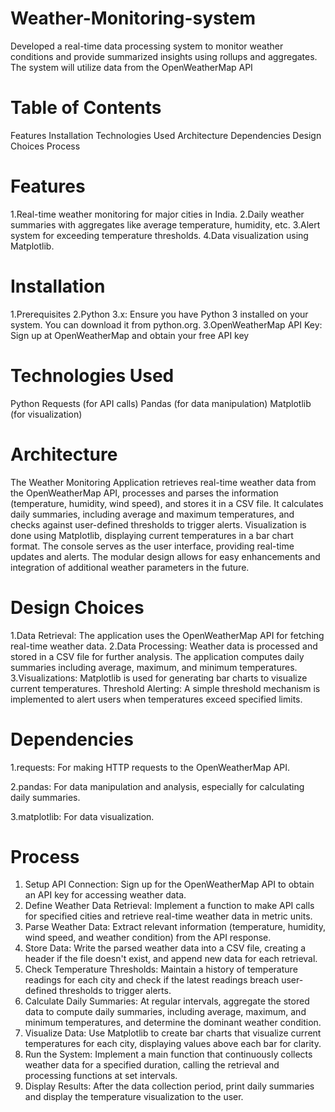 # Weather-Monitoring-system
 Developed a real-time data processing system to monitor weather conditions and provide  summarized insights using rollups and aggregates. The system will utilize data from the  OpenWeatherMap API
# Table of Contents
Features
Installation
Technologies Used
Architecture
Dependencies
Design Choices
Process

# Features
1.Real-time weather monitoring for major cities in India.
2.Daily weather summaries with aggregates like average temperature, humidity, etc.
3.Alert system for exceeding temperature thresholds.
4.Data visualization using Matplotlib.

# Installation
1.Prerequisites
2.Python 3.x: Ensure you have Python 3 installed on your system. You can download it from python.org.
3.OpenWeatherMap API Key: Sign up at OpenWeatherMap and obtain your free API key

# Technologies Used
Python
Requests (for API calls)
Pandas (for data manipulation)
Matplotlib (for visualization)

# Architecture
The Weather Monitoring Application retrieves real-time weather data from the OpenWeatherMap API, processes and parses the information (temperature, humidity, wind speed), and stores it in a CSV file. It calculates daily summaries, including average and maximum temperatures, and checks against user-defined thresholds to trigger alerts. Visualization is done using Matplotlib, displaying current temperatures in a bar chart format. The console serves as the user interface, providing real-time updates and alerts. The modular design allows for easy enhancements and integration of additional weather parameters in the future.

# Design Choices
1.Data Retrieval: The application uses the OpenWeatherMap API for fetching real-time weather data.
2.Data Processing: Weather data is processed and stored in a CSV file for further analysis. The application computes daily summaries including average, maximum, and minimum temperatures.
3.Visualizations: Matplotlib is used for generating bar charts to visualize current temperatures.
Threshold Alerting: A simple threshold mechanism is implemented to alert users when temperatures exceed specified limits.

# Dependencies
1.requests: For making HTTP requests to the OpenWeatherMap API.

2.pandas: For data manipulation and analysis, especially for calculating daily summaries.

3.matplotlib: For data visualization.

# Process

1. Setup API Connection: Sign up for the OpenWeatherMap API to obtain an API key for accessing weather data.
2. Define Weather Data Retrieval: Implement a function to make API calls for specified cities and retrieve real-time weather data in metric units.
3. Parse Weather Data: Extract relevant information (temperature, humidity, wind speed, and weather condition) from the API response.
4. Store Data: Write the parsed weather data into a CSV file, creating a header if the file doesn't exist, and append new data for each retrieval.
5. Check Temperature Thresholds: Maintain a history of temperature readings for each city and check if the latest readings breach user-defined thresholds to trigger alerts.
6. Calculate Daily Summaries: At regular intervals, aggregate the stored data to compute daily summaries, including average, maximum, and minimum temperatures, and determine the dominant weather condition.
7. Visualize Data: Use Matplotlib to create bar charts that visualize current temperatures for each city, displaying values above each bar for clarity.
8. Run the System: Implement a main function that continuously collects weather data for a specified duration, calling the retrieval and processing functions at set intervals.
9. Display Results: After the data collection period, print daily summaries and display the temperature visualization to the user.




